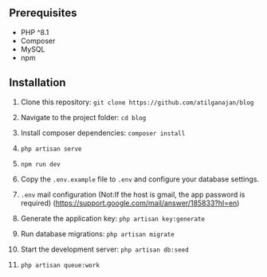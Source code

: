 
## Prerequisites

- PHP ^8.1
- Composer
- MySQL
- npm

## Installation

1. Clone this repository: `git clone https://github.com/atilganajan/blog`

2. Navigate to the project folder: `cd blog`

3. Install composer dependencies: `composer install`

4. `php artisan serve`

5. `npm run dev`

6. Copy the `.env.example` file to `.env` and configure your database settings.

7.  `.env` mail configuration (Not:If the host is gmail, the app password is required) (https://support.google.com/mail/answer/185833?hl=en)

8. Generate the application key: `php artisan key:generate`

9. Run database migrations: `php artisan migrate`

10. Start the development server: `php artisan db:seed`
   
11. `php artisan queue:work`

